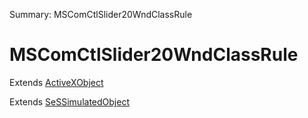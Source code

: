 Summary: MSComCtlSlider20WndClassRule

# MSComCtlSlider20WndClassRule

Extends [ActiveXObject](ActiveXObject.md)

Extends [SeSSimulatedObject](SeSSimulatedObject.md)


